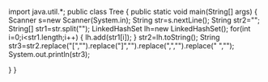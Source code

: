 import java.util.*;
public class Tree
{
public static void main(String[] args)
{
    Scanner s=new Scanner(System.in);
    String str=s.nextLine();
    String str2="";
    String[] str1=str.split("");
    LinkedHashSet<String> lh=new LinkedHashSet<String>();
    for(int i=0;i<str1.length;i++)
    {
    lh.add(str1[i]);
    }
    str2=lh.toString();
    String str3=str2.replace("[","").replace("]","").replace(",","").replace(" ","");
    System.out.println(str3);

}
}



